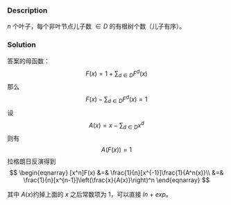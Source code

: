 ### Description
$n$ 个叶子，每个非叶节点儿子数 $\in D$ 的有根树个数（儿子有序）。

### Solution
答案的母函数：
$$
F(x) = 1+\sum_{d\in D} F^d(x)
$$
那么
$$
F(x)-\sum_{d\in D}F^d(x) = 1
$$
设
$$
A(x) = x-\sum_{d\in D}x^d
$$
则有
$$
A(F(x)) = 1
$$
拉格朗日反演得到
$$
\begin{eqnarray}
[x^n]F(x) &=& \frac{1}{n}[x^{-1}]\frac{1}{A^n(x)}\\
&=& \frac{1}{n}[x^{n-1}]\left(\frac{x}{A(x)}\right)^n
\end{eqnarray}
$$

其中 $A(x)​$ 约掉上面的 $x​$ 之后常数项为 $1​$，可以直接 $ln​$ + $exp​$。